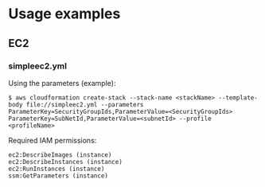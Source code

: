 # Usage examples

## EC2

### simpleec2.yml


 Using the parameters (example):
 ```
$ aws cloudformation create-stack --stack-name <stackName> --template-body file://simpleec2.yml --parameters ParameterKey=SecurityGroupIds,ParameterValue=<SecurityGroupIds> ParameterKey=SubNetId,ParameterValue=<subnetId> --profile <profileName>
 ```



 Required IAM permissions:
 
 ```
 ec2:DescribeImages (instance)
 ec2:DescribeInstances (instance)
 ec2:RunInstances (instance)
 ssm:GetParameters (instance)
 ```
